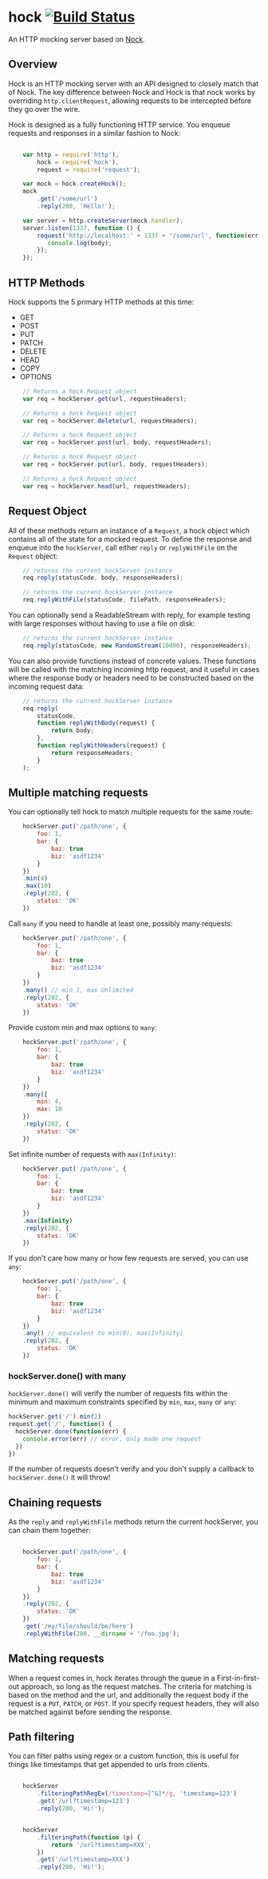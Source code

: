 # hock [![Build Status](https://secure.travis-ci.org/mmalecki/hock.png?branch=master)](http://travis-ci.org/mmalecki/hock)

An HTTP mocking server based on [Nock](https://github.com/flatiron/nock).

## Overview

Hock is an HTTP mocking server with an API designed to closely match that of Nock. The key difference between Nock and Hock is that nock works by overriding `http.clientRequest`, allowing requests to be intercepted before they go over the wire.

Hock is designed as a fully functioning HTTP service. You enqueue requests and responses in a similar fashion to Nock:

```Javascript

    var http = require('http'),
        hock = require('hock'),
        request = require('request');

    var mock = hock.createHock();
    mock
        .get('/some/url')
        .reply(200, 'Hello!');

    var server = http.createServer(mock.handler);
    server.listen(1337, function () {
        request('http://localhost:' + 1337 + '/some/url', function(err, res, body) {
           console.log(body);
        });
    });

```

## HTTP Methods

Hock supports the 5 primary HTTP methods at this time:

* GET
* POST
* PUT
* PATCH
* DELETE
* HEAD
* COPY
* OPTIONS

```Javascript
    // Returns a hock Request object
    var req = hockServer.get(url, requestHeaders);
```

```Javascript
    // Returns a hock Request object
    var req = hockServer.delete(url, requestHeaders);
```

```Javascript
    // Returns a hock Request object
    var req = hockServer.post(url, body, requestHeaders);
```

```Javascript
    // Returns a hock Request object
    var req = hockServer.put(url, body, requestHeaders);
```

```Javascript
    // Returns a hock Request object
    var req = hockServer.head(url, requestHeaders);
```

## Request Object

All of these methods return an instance of a `Request`, a hock object which contains all of the state for a mocked request. To define the response and enqueue into the `hockServer`, call either `reply` or `replyWithFile` on the `Request` object:

```Javascript
    // returns the current hockServer instance
    req.reply(statusCode, body, responseHeaders);
```

```Javascript
    // returns the current hockServer instance
    req.replyWithFile(statusCode, filePath, responseHeaders);
```

You can optionally send a ReadableStream with reply, for example testing with large responses without having to use a file on disk:

```Javascript
    // returns the current hockServer instance
    req.reply(statusCode, new RandomStream(10000), responseHeaders);
```

You can also provide functions instead of concrete values. These functions will be called with the matching incoming http request, and it useful in cases where the response body or headers need to be constructed based on the incoming request data:

```Javascript
    // returns the current hockServer instance
    req.reply(
        statusCode,
        function replyWithBody(request) {
            return body;
        },
        function replyWithHeaders(request) {
            return responseHeaders;
        }
    );
```

## Multiple matching requests

You can optionally tell hock to match multiple requests for the same route:

```Javascript
    hockServer.put('/path/one', {
        foo: 1,
        bar: {
            baz: true
            biz: 'asdf1234'
        }
    })
    .min(4)
    .max(10)
    .reply(202, {
        status: 'OK'
    })
```

Call `many` if you need to handle at least one, possibly
many requests:

```Javascript
    hockServer.put('/path/one', {
        foo: 1,
        bar: {
            baz: true
            biz: 'asdf1234'
        }
    })
    .many() // min 1, max Unlimited
    .reply(202, {
        status: 'OK'
    })
```

Provide custom min and max options to `many`:

```Javascript
    hockServer.put('/path/one', {
        foo: 1,
        bar: {
            baz: true
            biz: 'asdf1234'
        }
    })
    .many({
        min: 4,
        max: 10
    })
    .reply(202, {
        status: 'OK'
    })
```

Set infinite number of requests with `max(Infinity)`:

```Javascript
    hockServer.put('/path/one', {
        foo: 1,
        bar: {
            baz: true
            biz: 'asdf1234'
        }
    })
    .max(Infinity)
    .reply(202, {
        status: 'OK'
    })
```

If you don't care how many or how few requests are served, you can use `any`:

```Javascript
    hockServer.put('/path/one', {
        foo: 1,
        bar: {
            baz: true
            biz: 'asdf1234'
        }
    })
    .any() // equivalent to min(0), max(Infinity)
    .reply(202, {
        status: 'OK'
    })
```
### hockServer.done() with many

`hockServer.done()` will verify the number of requests fits within the
minimum and maximum constraints specified by `min`, `max`, `many` or `any`:

```js
hockServer.get('/').min(2)
request.get('/', function() {
  hockServer.done(function(err) {
    console.error(err) // error, only made one request
  })
})
```

If the number of requests doesn't verify and you don't supply a callback
to `hockServer.done()` it will throw!

## Chaining requests

As the `reply` and `replyWithFile` methods return the current hockServer, you can chain them together:

```Javascript

    hockServer.put('/path/one', {
        foo: 1,
        bar: {
            baz: true
            biz: 'asdf1234'
        }
    })
    .reply(202, {
        status: 'OK'
    })
    .get('/my/file/should/be/here')
    .replyWithFile(200, __dirname + '/foo.jpg');

```

## Matching requests

When a request comes in, hock iterates through the queue in a First-in-first-out approach, so long as the request matches. The criteria for matching is based on the method and the url, and additionally the request body if the request is a `PUT`, `PATCH`, or `POST`. If you specify request headers, they will also be matched against before sending the response.

## Path filtering

You can filter paths using regex or a custom function, this is useful for things like timestamps that get appended to urls from clients.

```Javascript

    hockServer
        .filteringPathRegEx(/timestamp=[^&]*/g, 'timestamp=123')
        .get('/url?timestamp=123')
        .reply(200, 'Hi!');

```

```Javascript

    hockServer
        .filteringPath(function (p) {
            return '/url?timestamp=XXX';
        })
        .get('/url?timestamp=XXX')
        .reply(200, 'Hi!');

```

